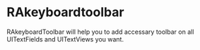 # RAkeyboardtoolbar

RAkeyboardToolbar will help you to add accessary toolbar on all UITextFields and UITextViews you want. 
